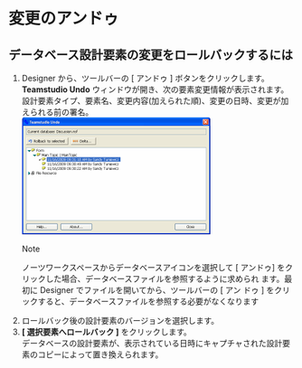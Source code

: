 # 変更のアンドゥ

## データベース設計要素の変更をロールバックするには
1. Designer から、ツールバーの [ アンドゥ ] ボタンをクリックします。  
   **Teamstudio Undo** ウィンドウが開き、次の要素変更情報が表示されます。  
   設計要素タイプ、要素名、変更内容(加えられた順)、変更の日時、変更が加えられる前の署名。  
   ![Undo Window](img/viewing.png)
   <div class="admonition">
     <p class="admonition-title">Note</p>
     <p>ノーツワークスペースからデータベースアイコンを選択して [ アンドゥ] をクリックした場合、データベースファイルを参照するように求められ ます。最初に Designer でファイルを開いてから、ツールバーの [ アン ドゥ ] をクリックすると、データベースファイルを参照する必要がなくなります</p>
   </div>
2. ロールバック後の設計要素のバージョンを選択します。
3. **[ 選択要素へロールバック ]** をクリックします。  
   データベースの設計要素が、表示されている日時にキャプチャされた設計要素のコピーによって置き換えられます。
